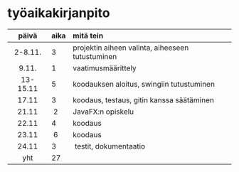 # työaikakirjanpito

| päivä | aika | mitä tein  |
| :----:|:-----| :-----|
| 2-8.11.| 3    | projektin aiheen valinta, aiheeseen tutustuminen |
| 9.11.  | 1    | vaatimusmäärittely |
|13-15.11| 5    | koodauksen aloitus, swingiin tutustuminen |
|17.11   | 3    | koodaus, testaus, gitin kanssa säätäminen |
|21.11   | 2    | JavaFX:n opiskelu
|22.11   | 4    | koodaus |
|23.11   | 6    | koodaus |
|24.11   | 3    | testit, dokumentaatio |
| yht    | 27   | |
